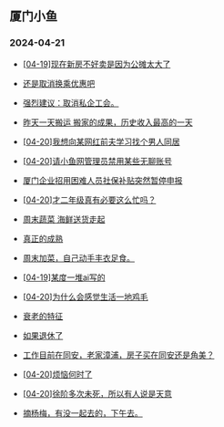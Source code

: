 ## 厦门小鱼 
### 2024-04-21

+ [[04-19]现在新房不好卖是因为公摊太大了](http://bbs.xmfish.com/read-htm-tid-18178909.html)

+ [还是取消换乘优惠吧](http://bbs.xmfish.com/read-htm-tid-18178895.html)

+ [强烈建议：取消私企工会。](http://bbs.xmfish.com/read-htm-tid-18178914.html)

+ [昨天一天搬运 搬家的成果，历史收入最高的一天](http://bbs.xmfish.com/read-htm-tid-18178920.html)

+ [[04-20]我想向某网红前夫学习找个男人同居](http://bbs.xmfish.com/read-htm-tid-18179152.html)

+ [[04-20]请小鱼网管理员禁用某些无聊账号](http://bbs.xmfish.com/read-htm-tid-18178939.html)

+ [厦门企业招用困难人员社保补贴突然暂停申报](http://bbs.xmfish.com/read-htm-tid-18179004.html)

+ [[04-20]才二年级真有必要这么忙吗？](http://bbs.xmfish.com/read-htm-tid-18179189.html)

+ [周末蔬菜 海鲜送货走起](http://bbs.xmfish.com/read-htm-tid-18178916.html)

+ [真正的成熟](http://bbs.xmfish.com/read-htm-tid-18178999.html)

+ [周末加菜，自己动手丰衣足食。](http://bbs.xmfish.com/read-htm-tid-18179085.html)

+ [[04-19]某度一堆ai写的](http://bbs.xmfish.com/read-htm-tid-18178919.html)

+ [[04-20]为什么会感觉生活一地鸡毛](http://bbs.xmfish.com/read-htm-tid-18179184.html)

+ [衰老的特征](http://bbs.xmfish.com/read-htm-tid-18179141.html)

+ [如果退休了](http://bbs.xmfish.com/read-htm-tid-18179108.html)

+ [工作目前在同安，老家漳浦，房子买在同安还是角美？](http://bbs.xmfish.com/read-htm-tid-18179078.html)

+ [[04-20]烦恼何时了](http://bbs.xmfish.com/read-htm-tid-18179124.html)

+ [[04-20]徐阶多次未死，所以有人说是天意](http://bbs.xmfish.com/read-htm-tid-18179045.html)

+ [摘杨梅，有没一起去的，下午去。](http://bbs.xmfish.com/read-htm-tid-18179087.html)

